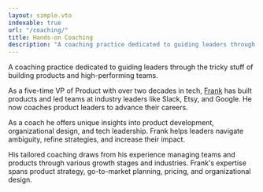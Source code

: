 ```yaml
---
layout: simple.vto
indexable: true
url: "/coaching/"
title: Hands-on Coaching
description: "A coaching practice dedicated to guiding leaders through the tricky stuff of building products and high-performing teams."
---
```


A coaching practice dedicated to guiding leaders through the tricky stuff of building products and high-performing teams.

As a five-time VP of Product with over two decades in tech, [Frank](/about ) has built products and led teams at industry leaders like Slack, Etsy, and Google. He now coaches product leaders to advance their careers.

As a coach he offers unique insights into product development, organizational design, and tech leadership. Frank helps leaders navigate ambiguity, refine strategies, and increase their impact.

His tailored coaching draws from his experience managing teams and products through various growth stages and industries. Frank's expertise spans product strategy, go-to-market planning, pricing, and organizational design.